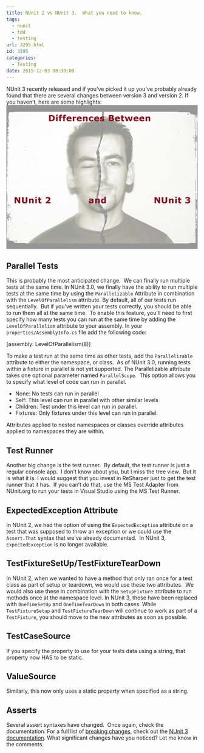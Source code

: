 ```yaml
---
title: NUnit 2 vs NUnit 3.  What you need to know.
tags:
  - nunit
  - tdd
  - testing
url: 3295.html
id: 3295
categories:
  - Testing
date: 2015-12-03 08:30:00
---
```


NUnit 3 recently released and if you’ve picked it up you’ve probably already found that there are several changes between version 3 and version 2. If you haven’t, here are some highlights: ![image](/uploads/2015/11/image3.png "image")

Parallel Tests
--------------

This is probably the most anticipated change.  We can finally run multiple tests at the same time. In NUnit 3.0, we finally have the ability to run multiple tests at the same time by using the `Parallelizable` Attribute in combination with the `LevelOfParallelism` attribute. By default, all of our tests run sequentially.  But if you've written your tests correctly, you should be able to run them all at the same time.  To enable this feature, you'll need to first specify how many tests you can run at the same time by adding the `LevelOfParallelism` attribute to your assembly. In your `properties/AssemblyInfo.cs` file add the following code:

\[assembly: LevelOfParallelism(8)\]

To make a test run at the same time as other tests, add the `Parallelizable` attribute to either the namespace, or class.  As of NUnit 3.0, running tests within a fixture in parallel is not yet supported. The Parallelizable attribute takes one optional parameter named `ParallelScope`.  This option allows you to specify what level of code can run in parallel.

*   None: No tests can run in parallel
*   Self: This level can run in parallel with other similar levels
*   Children: Test under this level can run in parallel.
*   Fixtures: Only fixtures under this level can run in parallel.

Attributes applied to nested namespaces or classes override attributes applied to namespaces they are within.

Test Runner
-----------

Another big change is the test runner.  By default, the test runner is just a regular console app.  I don’t know about you, but I miss the tree view.  But it is what it is. I would suggest that you invest in ReSharper just to get the test runner that it has.  If you can’t do that, use the MS Test Adapter from NUnit.org to run your tests in Visual Studio using the MS Test Runner.

ExpectedException Attribute
---------------------------

In NUnit 2, we had the option of using the `ExpectedException` attribute on a test that was supposed to throw an exception or we could use the `Assert.That` syntax that we've already documented.  In NUnit 3, `ExpectedException` is no longer available.

TestFixtureSetUp/TestFixtureTearDown
------------------------------------

In NUnit 2, when we wanted to have a method that only ran once for a test class as part of setup or teardown, we would use these two attributes.  We would also use these in combination with the `SetupFixture` attribute to run methods once at the namespace level. In NUnit 3, these have been replaced with `OneTimeSetUp` and `OneTimeTearDown` in both cases. While `TestFixtureSetup` and `TestFixtureTearDown` will continue to work as part of a `TestFixture`, you should move to the new attributes as soon as possible.

TestCaseSource
--------------

If you specify the property to use for your tests data using a string, that property now HAS to be static.

ValueSource
-----------

Similarly, this now only uses a static property when specified as a string.

Asserts
-------

Several assert syntaxes have changed.  Once again, check the documentation. For a full list of [breaking changes](//github.com/nunit/nunit/wiki/Breaking-Changes), check out the [NUnit 3 documentation](//github.com/nunit/nunit/wiki). What significant changes have you noticed? Let me know in the comments.
